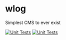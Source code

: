# wlog

Simplest CMS to ever exist

[![Unit Tests](https://img.shields.io/github/actions/workflow/status/codebless-ing/wlog/ci.yml?label=Unit%20Tests&logo=javascript)](https://github.com/codebless-ing/wlog/actions/workflows/ci.yml) [![Unit Tests](https://img.shields.io/endpoint?url=https://gist.githubusercontent.com/MtsReis/45137a2d747a13a7b49a389036d8302e/raw/wlog__heads_main.json)](https://codebless-ing.github.io/wlog/)
